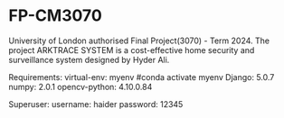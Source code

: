 # FP-CM3070
University of London authorised Final Project(3070) - Term 2024. 
The project ARKTRACE SYSTEM is a cost-effective home security and surveillance system designed by Hyder Ali.

Requirements:
    virtual-env: myenv #conda activate myenv
    Django: 5.0.7
    numpy: 2.0.1
    opencv-python: 4.10.0.84


Superuser:
    username: haider
    password: 12345

